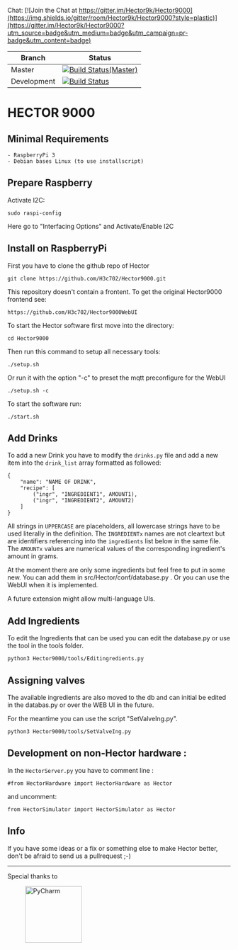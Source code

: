  Chat:  [![Join the Chat at https://gitter.im/Hector9k/Hector9000](https://img.shields.io/gitter/room/Hector9k/Hector9000?style=plastic)](https://gitter.im/Hector9k/Hector9000?utm_source=badge&utm_medium=badge&utm_campaign=pr-badge&utm_content=badge)  
 
| Branch  | Status |
| ------------- | ------------- |
| Master | [![Build Status(Master)](https://travis-ci.com/H3c702/Hector9000.svg?branch=master&label=master)](https://travis-ci.com/H3c702/Hector9000/branches) |
| Development  | [![Build Status](https://travis-ci.com/H3c702/Hector9000.svg?branch=development)](https://travis-ci.com/H3c702/Hector9000/branches)  |


HECTOR 9000
======================

Minimal Requirements 
---

	- RaspberryPi 3
	- Debian bases Linux (to use installscript)

Prepare Raspberry
---
Activate I2C:

    sudo raspi-config 

Here go to "Interfacing Options" and Activate/Enable I2C 

Install on RaspberryPi
----
First you have to clone the github repo of Hector

	git clone https://github.com/H3c702/Hector9000.git

This repository doesn't contain a frontent. To get the original Hector9000 frontend see: 

	https://github.com/H3c702/Hector9000WebUI

To start the Hector software first move into the directory:

	cd Hector9000

Then run this command to setup all necessary tools:

	./setup.sh

Or run it with the option "-c" to preset the mqtt preconfigure for the WebUI

	./setup.sh -c

To start the software run:

	./start.sh


Add Drinks
---

To add a new Drink you have to modify the `drinks.py` file and add a new item into the `drink_list` array formatted as followed:

	{
        "name": "NAME OF DRINK",
        "recipe": [
            ("ingr", "INGREDIENT1", AMOUNT1),
            ("ingr", "INGREDIENT2", AMOUNT2)
        ]	
    }

All strings in `UPPERCASE` are placeholders, all lowercase strings have to be used literally in the definition. The `INGREDIENTx` names are not cleartext but are identifiers referencing into the `ingredients` list below in the same file. The `AMOUNTx` values are numerical values of the corresponding ingredient's amount in grams.

At the moment there are only some ingredients but feel free to put in some new. You can add them in src/Hector/conf/database.py .
Or you can use the WebUI when it is implemented.

A future extension might allow multi-language UIs.

Add Ingredients
---
To edit the Ingredients that can be used you can edit the 
database.py or use the tool in the tools folder.

    python3 Hector9000/tools/Editingredients.py


Assigning valves
---
The available ingredients are also moved to the db and can initial be edited in the databas.py 
or over the WEB UI in the future.

For the meantime you can use the script "SetValveIng.py".

    python3 Hector9000/tools/SetValveIng.py





Development on non-Hector hardware :
---

In the `HectorServer.py` you have to comment line :
	
	#from HectorHardware import HectorHardware as Hector

and uncomment:

	from HectorSimulator import HectorSimulator as Hector



## Info 

If you have some ideas or a fix or something else to make 
Hector better, don't be afraid to send us a pullrequest ;-)

---
Special thanks to
<div>

  <a href="https://www.jetbrains.com/pycharm/">
    <img alt="PyCharm" width="128" heigth="128" hspace="40" src="./images/PyCharm_logo.png">
  </a>

</div>

